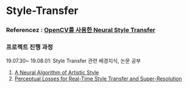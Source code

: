 # Style-Transfer

### Referencez : [OpenCV를 사용한 Neural Style Transfer](https://tykimos.github.io/2018/10/10/Neural_Style_Transfer_with_OpenCV/)


### 프로젝트 진행 과정 

19.07.30~ 19.08.01: Style Transfer 관련 배경지식, 논문 공부
1. [A Neural Algorithm of Artistic Style](https://arxiv.org/abs/1508.06576)
2. [Perceptual Losses for Real-Time Style Transfer and Super-Resolution](https://cs.stanford.edu/people/jcjohns/eccv16/)

